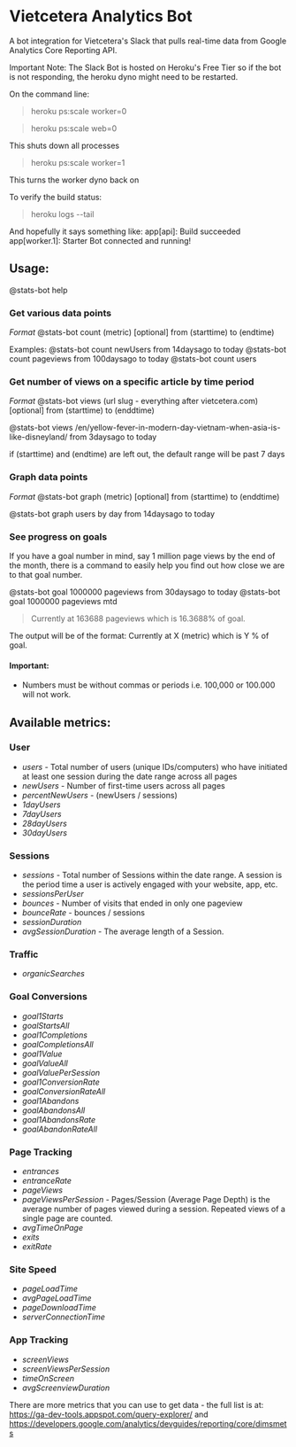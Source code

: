 # Vietcetera Analytics Bot

A bot integration for Vietcetera's Slack that pulls real-time data from Google Analytics Core Reporting API. 

Important Note: The Slack Bot is hosted on Heroku's Free Tier so if the bot is not responding, the heroku dyno might need to be restarted. 

On the command line:
> heroku ps:scale worker=0

> heroku ps:scale web=0

This shuts down all processes

> heroku ps:scale worker=1

This turns the worker dyno back on

To verify the build status:

> heroku logs --tail

And hopefully it says something like:
app[api]: Build succeeded
app[worker.1]: Starter Bot connected and running!

## Usage:

@stats-bot help 

### Get various data points
_Format_ @stats-bot count (metric) [optional] from (starttime) to (endtime)

<!-- @stats-bot goal (number) (metric) by (dimension) -->

Examples:
@stats-bot count newUsers from 14daysago to today
@stats-bot count pageviews from 100daysago to today
@stats-bot count users

### Get number of views on a specific article by time period
_Format_ @stats-bot views (url slug - everything after vietcetera.com) [optional] from (starttime) to (enddtime)

@stats-bot views /en/yellow-fever-in-modern-day-vietnam-when-asia-is-like-disneyland/ from 3daysago to today

if (starttime) and (endtime) are left out, the default range will be past 7 days

### Graph data points
_Format_ @stats-bot graph (metric) [optional] from (starttime) to (enddtime)

@stats-bot graph users by day from 14daysago to today

### See progress on goals
If you have a goal number in mind, say 1 million page views by the end of the month, there is a command to easily help you find out how close we are to that goal number.

@stats-bot goal 1000000 pageviews from 30daysago to today
@stats-bot goal 1000000 pageviews mtd 

> Currently at 163688 pageviews which is 16.3688% of goal.

The output will be of the format:
Currently at X (metric) which is Y % of goal. 

#### Important:
* Numbers must be without commas or periods i.e. 100,000 or 100.000 will not work.

## Available metrics:

### User
* _users_ - Total number of users (unique IDs/computers) who have initiated at least one session during the date range across all pages 
* _newUsers_ - Number of first-time users across all pages
* _percentNewUsers_  - (newUsers / sessions)
* _1dayUsers_
* _7dayUsers_
* _28dayUsers_
* _30dayUsers_

### Sessions
* _sessions_ - Total number of Sessions within the date range. A session is the period time a user is actively engaged with your website, app, etc. 
* _sessionsPerUser_
* _bounces_ - Number of visits that ended in only one pageview
* _bounceRate_ - bounces / sessions
* _sessionDuration_ 
* _avgSessionDuration_ - The average length of a Session. 

### Traffic
* _organicSearches_

### Goal Conversions
* _goal1Starts_
* _goalStartsAll_
* _goal1Completions_
* _goalCompletionsAll_
* _goal1Value_
* _goalValueAll_
* _goalValuePerSession_
* _goal1ConversionRate_
* _goalConversionRateAll_
* _goal1Abandons_
* _goalAbandonsAll_
* _goal1AbandonsRate_
* _goalAbandonRateAll_

### Page Tracking
* _entrances_
* _entranceRate_
* _pageViews_
* _pageViewsPerSession_ - Pages/Session (Average Page Depth) is the average number of pages viewed during a session. Repeated views of a single page are counted.
* _avgTimeOnPage_
* _exits_
* _exitRate_

### Site Speed
* _pageLoadTime_
* _avgPageLoadTime_
* _pageDownloadTime_
* _serverConnectionTime_

### App Tracking
* _screenViews_
* _screenViewsPerSession_
* _timeOnScreen_
* _avgScreenviewDuration_

There are more metrics that you can use to get data - the full list is at: https://ga-dev-tools.appspot.com/query-explorer/ and https://developers.google.com/analytics/devguides/reporting/core/dimsmets
